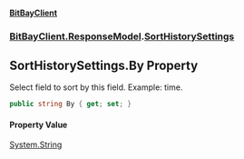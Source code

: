 #### [BitBayClient](./index.md 'index')
### [BitBayClient.ResponseModel](./BitBayClient-ResponseModel.md 'BitBayClient.ResponseModel').[SortHistorySettings](./BitBayClient-ResponseModel-SortHistorySettings.md 'BitBayClient.ResponseModel.SortHistorySettings')
## SortHistorySettings.By Property
Select field to sort by this field. Example: time.  
```csharp
public string By { get; set; }
```
#### Property Value
[System.String](https://docs.microsoft.com/en-us/dotnet/api/System.String 'System.String')  

